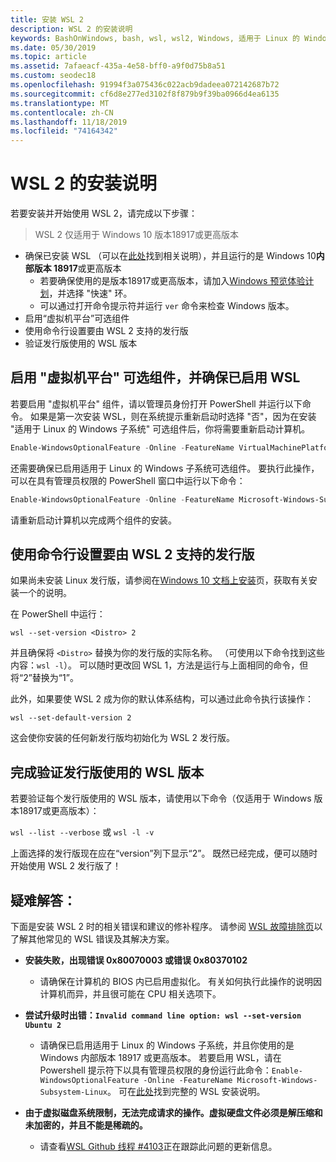 ```yaml
---
title: 安装 WSL 2
description: WSL 2 的安装说明
keywords: BashOnWindows, bash, wsl, wsl2, Windows, 适用于 Linux 的 Windows 子系统, windowssubsystem, ubuntu, debian, suse, Windows 10, 安装
ms.date: 05/30/2019
ms.topic: article
ms.assetid: 7afaeacf-435a-4e58-bff0-a9f0d75b8a51
ms.custom: seodec18
ms.openlocfilehash: 91994f3a075436c022acb9dadeea072142687b72
ms.sourcegitcommit: cf6d8e277ed3102f8f879b9f39ba0966d4ea6135
ms.translationtype: MT
ms.contentlocale: zh-CN
ms.lasthandoff: 11/18/2019
ms.locfileid: "74164342"
---
```

# <a name="installation-instructions-for-wsl-2"></a>WSL 2 的安装说明

若要安装并开始使用 WSL 2，请完成以下步骤：

> WSL 2 仅适用于 Windows 10 版本18917或更高版本

- 确保已安装 WSL （可以在[此处](./install-win10.md)找到相关说明），并且运行的是 Windows 10**内部版本 18917**或更高版本
   - 若要确保使用的是版本18917或更高版本，请加入[Windows 预览体验计划](https://insider.windows.com/en-us/)，并选择 "快速" 环。 
   - 可以通过打开命令提示符并运行 `ver` 命令来检查 Windows 版本。
- 启用“虚拟机平台”可选组件
- 使用命令行设置要由 WSL 2 支持的发行版
- 验证发行版使用的 WSL 版本

## <a name="enable-the-virtual-machine-platform-optional-component-and-make-sure-wsl-is-enabled"></a>启用 "虚拟机平台" 可选组件，并确保已启用 WSL

若要启用 "虚拟机平台" 组件，请以管理员身份打开 PowerShell 并运行以下命令。 如果是第一次安装 WSL，则在系统提示重新启动时选择 "否"，因为在安装 "适用于 Linux 的 Windows 子系统" 可选组件后，你将需要重新启动计算机。

```powershell
Enable-WindowsOptionalFeature -Online -FeatureName VirtualMachinePlatform
```

还需要确保已启用适用于 Linux 的 Windows 子系统可选组件。 要执行此操作，可以在具有管理员权限的 PowerShell 窗口中运行以下命令： 

```powershell
Enable-WindowsOptionalFeature -Online -FeatureName Microsoft-Windows-Subsystem-Linux
```

请重新启动计算机以完成两个组件的安装。


## <a name="set-a-distro-to-be-backed-by-wsl-2-using-the-command-line"></a>使用命令行设置要由 WSL 2 支持的发行版

如果尚未安装 Linux 发行版，请参阅在[Windows 10 文档上安装](./install-win10.md#install-your-linux-distribution-of-choice)页，获取有关安装一个的说明。 

在 PowerShell 中运行：

`wsl --set-version <Distro> 2`

并且确保将 `<Distro>` 替换为你的发行版的实际名称。 （可使用以下命令找到这些内容：`wsl -l`）。 可以随时更改回 WSL 1，方法是运行与上面相同的命令，但将“2”替换为“1”。

此外，如果要使 WSL 2 成为你的默认体系结构，可以通过此命令执行该操作：

`wsl --set-default-version 2`

这会使你安装的任何新发行版均初始化为 WSL 2 发行版。

## <a name="finish-with-verifying-what-versions-of-wsl-your-distro-are-using"></a>完成验证发行版使用的 WSL 版本

若要验证每个发行版使用的 WSL 版本，请使用以下命令（仅适用于 Windows 版本18917或更高版本）：

`wsl --list --verbose` 或 `wsl -l -v`

上面选择的发行版现在应在“version”列下显示“2”。 既然已经完成，便可以随时开始使用 WSL 2 发行版了！ 

## <a name="troubleshooting"></a>疑难解答： 

下面是安装 WSL 2 时的相关错误和建议的修补程序。 请参阅 [WSL 故障排除页](troubleshooting.md)以了解其他常见的 WSL 错误及其解决方案。

* **安装失败，出现错误 0x80070003 或错误 0x80370102**
    * 请确保在计算机的 BIOS 内已启用虚拟化。 有关如何执行此操作的说明因计算机而异，并且很可能在 CPU 相关选项下。
   
* **尝试升级时出错：`Invalid command line option: wsl --set-version Ubuntu 2`**
    * 请确保已启用适用于 Linux 的 Windows 子系统，并且你使用的是 Windows 内部版本 18917 或更高版本。 若要启用 WSL，请在 Powershell 提示符下以具有管理员权限的身份运行此命令：`Enable-WindowsOptionalFeature -Online -FeatureName Microsoft-Windows-Subsystem-Linux`。 可在[此处](./install-win10.md)找到完整的 WSL 安装说明。

* **由于虚拟磁盘系统限制，无法完成请求的操作。虚拟硬盘文件必须是解压缩和未加密的，并且不能是稀疏的。**
    * 请查看[WSL Github 线程 #4103](https://github.com/microsoft/WSL/issues/4103)正在跟踪此问题的更新信息。